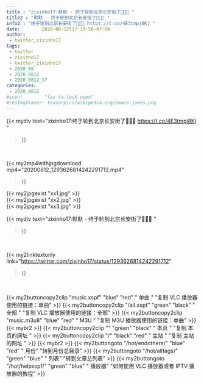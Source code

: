 ```yaml
---
title : "zixinho17:默默 - 终于轮到北京长安街了🤣🤣🤣 "
title2 : "默默 - 终于轮到北京长安街了🤣🤣🤣 "
info2 : "终于轮到北京长安街了🤣🤣🤣 https://t.co/4E3tmpj8Kj "
date:        2020-08-12T17:19:50-07:00
author:
 - twitter_zixinho17
tags:
 - twitter
 - zixinho17
 - twitter_zixinho17
 - 2020_08
 - 2020_0812
 - 2020_0812_17
categories:
 - 2020_0812
#icon:        "fas fa-lock-open"
#resImgTeaser: teaserpics/wikipedia.org/emacs-jokes.png
---
```


{{< mydiv text="zixinho17:终于轮到北京长安街了🤣🤣🤣 https://t.co/4E3tmpj8Kj "
>}}
<br>


{{< my2mp4withjpgdownload mp4="20200812_1293626814242291712.mp4"
>}}

{{< my2jpgexist "xx1.jpg" >}}<br>
{{< my2jpgexist "xx2.jpg" >}}<br>
{{< my2jpgexist "xx3.jpg" >}}<br>



{{< mydiv text="zixinho17:默默 - 终于轮到北京长安街了🤣🤣🤣 "
>}}
<br>

{{< my2linktextonly link="https://twitter.com/zixinho17/status/1293626814242291712"
>}}


<br>

{{< my2buttoncopy2clip "music.xspf"        "blue"   "red"    " 单曲 "  "复制 VLC 播放器使用的链接：单曲" >}} {{< my2buttoncopy2clip "/all.xspf"         "green"  "black"  " 全部 "  "复制 VLC 播放器使用的链接：全部" >}} {{< my2buttoncopy2clip "music.m3u8"        "blue"   "red"    " M3U  "    "复制 M3U 播放器使用的链接：单曲" >}} {{< mybr2 >}} {{< my2buttoncopy2clip ""                  "green"  "black"  " 本页 "    "复制 本页的网址 " >}} {{< my2buttoncopy2clip "/"                 "black"  "red"    " 主站 "    "复制 主站的网址 " >}} {{< mybr2 >}} {{< my2buttongoto      "/hot/endothers/"   "blue"   "red"    " 月份"   "转到月份总目录" >}} {{< my2buttongoto      "/hot/alltags/"     "green"  "blue"   " 列表"   "转到文章总列表" >}} {{< my2buttongoto      "/hot/helpxspf/"    "green"  "blue"   " 播放器" "如何使用 VLC 播放器或者 IPTV 播放器的教程" >}} 
